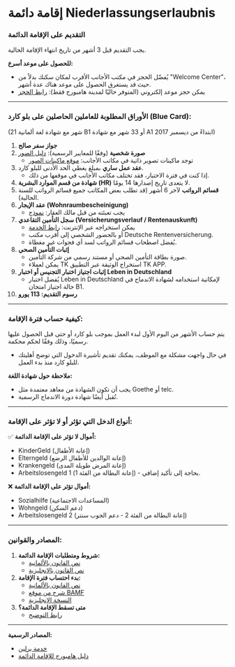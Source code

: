 # إقامة دائمة Niederlassungserlaubnis

### **التقديم على الإقامة الدائمة**
يجب التقديم قبل 3 أشهر من تاريخ انتهاء الإقامة الحالية.

**للحصول على موعد أسرع:**
- يُفضّل الحجز في مكتب الأجانب الأقرب لمكان سكنك بدلاً من "Welcome Center"، حيث قد يستغرق الحصول على موعد هناك عدة أشهر.
- يمكن حجز موعد إلكتروني (المتوفر حاليًا لمدينة هامبورج فقط): [رابط الحجز](https://netappoint.de/hh/hamburg-ausl/index.php)

---

### **الأوراق المطلوبة للعاملين الحاصلين على بلو كارد (Blue Card):**
(21 شهر مع شهادة لغة ألمانية B1 أو 33 شهر مع شهادة A1 ابتداءً من ديسمبر 2017)

1. **جواز سفر صالح**
2. **صورة شخصية** (وفقًا للمعايير الرسمية): [دليل الصور](http://www.berlin.de/labo/_assets/kraftfahrzeugwesen/foto-mustertafel.pdf)  
   - توجد ماكينات تصوير ذاتية في مكاتب الأجانب: [موقع ماكينات الصور](https://www.passbilder.net)
3. **عقد عمل ساري** بمبلغ يغطي الحد الأدنى للبلو كارد.
   - إذا كنت في فترة الاختبار، فقد تختلف مكاتب الأجانب في موقفها من ذلك.
4. **شهادة من قسم الموارد البشرية (HR)** لا يتعدى تاريخ إصدارها 14 يومًا.
5. **قسائم الرواتب** لآخر 6 أشهر (قد تطلب بعض المكاتب جميع قسائم الرواتب للسنة الحالية).
6. **عقد الإيجار (Wohnraumbescheinigung)**
   - يجب تعبئته من قبل مالك العقار: [نموذج](http://www.muenchen.de/rathaus/dms/Home/Stadtverwaltung/Kreisverwaltungsreferat/fachspezifisch/HA-II/Auslaenderbehoerde/Dokumente/Wohnraumbest-auml-tigung.pdf)
7. **سجل التأمين التقاعدي (Versicherungsverlauf / Rentenauskunft)**
   - يمكن استخراجه عبر الإنترنت: [رابط الخدمة](https://www.eservice-drv.de/SelfServiceWeb/)
   - أو بالحضور الشخصي إلى أقرب مكتب Deutsche Rentenversicherung.
   - يُفضل اصطحاب قسائم الرواتب لسد أي فجوات غير مغطاة.
8. **إثبات التأمين الصحي**
   - صورة بطاقة التأمين الصحي أو مستند رسمي من شركة التأمين.
   - يمكن لعملاء TK استخراج الوثيقة عبر التطبيق TK APP.
9. **إثبات اجتياز اختبار التجنيس أو اختبار Leben in Deutschland**
   - يُفضل اختبار Leben in Deutschland لإمكانية استخدامه لشهادة الاندماج في حالة اجتياز امتحان B1.
10. **رسوم التقديم: 113 يورو**

---

### **كيفية حساب فترة الإقامة:**
يتم حساب الأشهر من اليوم الأول لبدء العمل بموجب بلو كارد أو حتى قبل الحصول عليها رسميًا، وذلك وفقًا لحكم محكمة.
- في حال واجهت مشكلة مع الموظف، يمكنك تقديم تأشيرة الدخول التي توضح أهليتك للبلو كارد منذ بدء العمل.

**ملاحظة حول شهادة اللغة:**
- يجب أن تكون الشهادة من معاهد معتمدة مثل Goethe أو telc.
- تُقبل أيضًا شهادة دورة الاندماج الرسمية.

---

### **أنواع الدخل التي تؤثر أو لا تؤثر على الإقامة:**
✅ **أموال لا تؤثر على الإقامة الدائمة:**
- KinderGeld (إعانة الأطفال)
- Elterngeld (إعانة الوالدين للأطفال الرضع)
- Krankengeld (إعانة المرض طويلة المدى)
- Arbeitslosengeld 1 (إعانة البطالة من الفئة 1) - بحاجة إلى تأكيد إضافي.

❌ **أموال تؤثر على الإقامة الدائمة:**
- Sozialhilfe (المساعدات الاجتماعية)
- Wohngeld (دعم السكن)
- Arbeitslosengeld 2 (إعانة البطالة من الفئة 2 - دعم الجوب سنتر)

---

### **المصادر والقوانين:**
1. **شروط ومتطلبات الإقامة الدائمة:**
   - [نص القانون بالألمانية](http://www.gesetze-im-internet.de/aufenthg_2004/__19a.html)
   - [نص القانون بالإنجليزية](http://www.gesetze-im-internet.de/englisch_aufenthg/englisch_aufenthg.html#p0364)
2. **بدء احتساب فترة الإقامة:**
   - [نص القانون بالألمانية](https://www.gesetze-im-internet.de/beschv_2013/__2.html)
   - [شرح من موقع BAMF](http://www.bamf.de/DE/Infothek/FragenAntworten/BlaueKarteEU/blaue-karte-eu-node.html)
   - [النسخة الإنجليزية](http://www.bamf.de/EN/Infothek/FragenAntworten/BlaueKarteEU/blaue-karte-eu-node.html)
3. **متى تسقط الإقامة الدائمة؟**
   - [رابط التوضيح](https://www.berlin.de/labo/willkommen-in-berlin/aufenthalt/erloeschen-eines-aufenthaltstitels/artikel.597926.en.php#permanent)

---

**المصادر الرسمية:**
- [خدمة برلين](https://service.berlin.de/dienstleistung/121864/)
- [دليل هامبورج للإقامة الدائمة](http://welcome.hamburg.de/contentblob/4623198/893dbff363d68ef5c72c73e6817011e7/data/checkliste-niederlassungserlaubnis-auf-basis-blaue-karte-eu.pdf)


